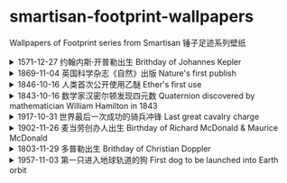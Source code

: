 # smartisan-footprint-wallpapers
Wallpapers of Footprint series from Smartisan 锤子足迹系列壁纸

<details>
  <summary>1571-12-27 约翰内斯·开普勒出生 Brithday of Johannes Kepler</summary>

  ![](wallpapers/kepler1.jpg)

  ![](wallpapers/kepler2.jpg)
</details>

<details>
  <summary>1869-11-04 英国科学杂志《自然》出版 Nature's first publish</summary>

  ![](wallpapers/nature.jpg)
</details>

<details>
  <summary>1846-10-16 人类首次公开使用乙醚 Ether's first use</summary>

  ![](wallpapers/ether.jpg)
</details>

<details>
  <summary>1843-10-16 数学家汉密尔顿发现四元数 Quaternion discovered by mathematician William Hamilton in 1843</summary>

  ![](wallpapers/quaternion.jpg)
</details>

<details>
  <summary>1917-10-31 世界最后一次成功的骑兵冲锋 Last great cavalry charge</summary>

  ![](wallpapers/charge.jpg)
</details>

<details>
  <summary>1902-11-26 麦当劳创办人出生 Birthday of Richard McDonald & Maurice McDonald</summary>

  ![](wallpapers/mcdonald1.jpg)

  ![](wallpapers/mcdonald2.jpg)
</details>

<details>
  <summary>1803-11-29 多普勒出生 Brithday of Christian Doppler</summary>

  ![](wallpapers/doppler.jpg)  
</details>

<details>
  <summary>1957-11-03 第一只进入地球轨道的狗 First dog to be launched into Earth orbit</summary>

  ![](wallpapers/dog_in_space.jpg)  
</details>
